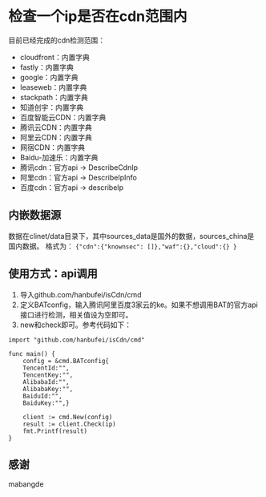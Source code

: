 # 检查一个ip是否在cdn范围内
目前已经完成的cdn检测范围：
* cloudfront：内置字典
* fastly：内置字典
* google：内置字典
* leaseweb：内置字典
* stackpath：内置字典
* 知道创宇：内置字典
* 百度智能云CDN：内置字典
* 腾讯云CDN：内置字典
* 阿里云CDN：内置字典
* 网宿CDN：内置字典
* Baidu-加速乐：内置字典
* 腾讯cdn：官方api -> DescribeCdnIp
* 阿里cdn：官方api -> DescribeIpInfo
* 百度cdn：官方api -> describeIp

## 内嵌数据源

数据在clinet/data目录下，其中sources_data是国外的数据，sources_china是国内数据。
格式为：
`{"cdn":{"knownsec": []},"waf":{},"cloud":{} }`

## 使用方式：api调用

1. 导入github.com/hanbufei/isCdn/cmd
2. 定义BATconfig，输入腾讯阿里百度3家云的ke。如果不想调用BAT的官方api接口进行检测，相关值设为空即可。
3. new和check即可。参考代码如下：
```bigquery
import "github.com/hanbufei/isCdn/cmd"

func main() {
    config = &cmd.BATconfig{
	TencentId:"",
	TencentKey:"",
	AlibabaId:"",
	AlibabaKey:"",
	BaiduId:"",
	BaiduKey:"",}

	client := cmd.New(config)
	result := client.Check(ip)
	fmt.Printf(result)
}
```

## 感谢

mabangde